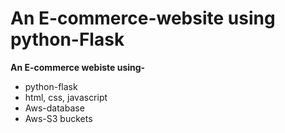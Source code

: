 # An E-commerce-website using python-Flask

**An E-commerce webiste using-**
* python-flask
* html, css, javascript
* Aws-database
* Aws-S3 buckets

